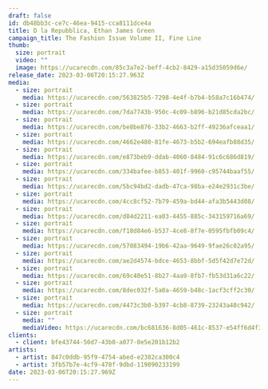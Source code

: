 ```yaml
---
draft: false
id: db48bb3c-ce7c-46ea-9415-cca8111dce4a
title: D la Repubblica, Ethan James Green
campaign_title: T﻿he Fashion Issue Volume II, Fine Line
thumb:
  size: portrait
  video: ""
  image: https://ucarecdn.com/85c3a7e2-beff-4cb2-8429-a15d35059d6e/
release_date: 2023-03-06T20:15:27.963Z
media:
  - size: portrait
    media: https://ucarecdn.com/563825b5-7298-4e4f-b7b4-b58a7c16b474/
  - size: portrait
    media: https://ucarecdn.com/7da7743b-950c-4c09-b896-b21d85cda2bc/
  - size: portrait
    media: https://ucarecdn.com/be8be876-33b2-4663-b2ff-49236afceaa1/
  - size: portrait
    media: https://ucarecdn.com/4662e480-81fe-4673-b5b2-694eafb88d35/
  - size: portrait
    media: https://ucarecdn.com/e873beb9-ddab-4060-8484-91c6c686d819/
  - size: portrait
    media: https://ucarecdn.com/334bafee-b853-401f-9960-c95744baaf55/
  - size: portrait
    media: https://ucarecdn.com/5bc94bd2-dadb-47ca-98ba-e24e2931c3be/
  - size: portrait
    media: https://ucarecdn.com/4cc8cf52-7b79-459a-bd44-afa3b5443d08/
  - size: portrait
    media: https://ucarecdn.com/d84d2211-ea03-4455-885c-343159716a69/
  - size: portrait
    media: https://ucarecdn.com/f18d84e6-b537-4ce8-8f7e-0595fbfb09c4/
  - size: portrait
    media: https://ucarecdn.com/57083494-19b6-42aa-9649-9fae26c02a95/
  - size: portrait
    media: https://ucarecdn.com/ae2d4574-bdce-4653-8bbf-5d5f42d7e72d/
  - size: portrait
    media: https://ucarecdn.com/69c40e51-8b27-4aa9-8fb7-fb53d31a6c22/
  - size: portrait
    media: https://ucarecdn.com/8dec032f-5a0a-4659-b48c-1acf3cff2c30/
  - size: portrait
    media: https://ucarecdn.com/4473c3b0-b397-4cb8-8739-23243a48c942/
  - size: portrait
    media: ""
    mediaVideo: https://ucarecdn.com/bc681636-8d05-461c-8537-e54ff6d4f39c/
clients:
  - client: bfe43744-50d7-43b0-a077-0e5e201b12b2
artists:
  - artist: 847c0ddb-95f9-4754-abed-e2382ca300c4
  - artist: 3fb57b7e-4cf9-470f-9dbd-119090233199
date: 2023-03-06T20:15:27.969Z
---
```


